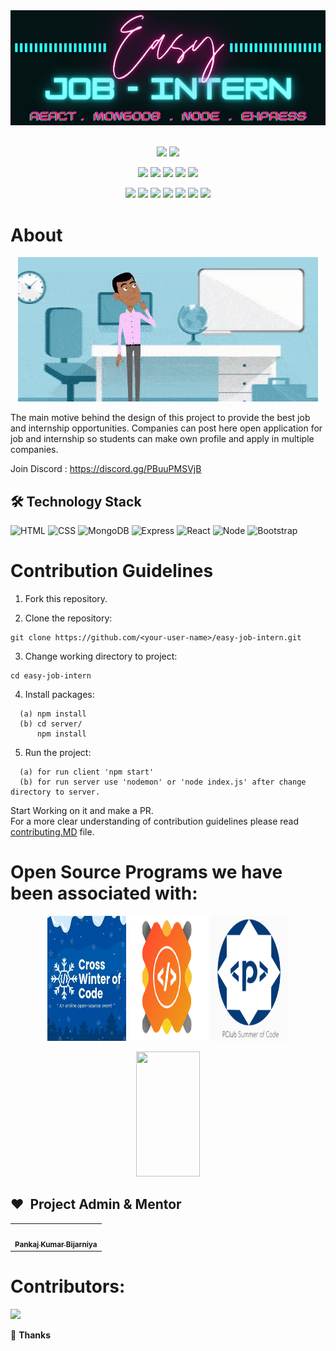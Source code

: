<!-- Banner -->
<div class="container-fluid">
  <img class="mx-auto" src="readme_assets/banner.png">
</div>
<!-- ALL-CONTRIBUTORS-BADGE:START - Do not remove or modify this section -->
<!-- ALL-CONTRIBUTORS-BADGE:END -->
<br> 
<div align="center">

<a href="https://discord.gg/PBuuPMSVjB"><img src="https://img.shields.io/badge/Chat-on%20discord-red"></a>
<a href="https://github.com/pankajkumarbij/easy-job-intern"><img src="https://img.shields.io/github/languages/code-size/pankajkumarbij/easy-job-intern?logo=github"></a>
  
<a href="https://github.com/pankajkumarbij/easy-job-intern"><img src="https://badges.frapsoft.com/os/v1/open-source.svg?v=103"></a>
<a href="https://github.com/pankajkumarbij/easy-job-intern"><img src="https://img.shields.io/badge/Built%20by-developers%20%3C%2F%3E-0059b3"></a>
<a href="https://github.com/pankajkumarbij/easy-job-intern"><img src="https://img.shields.io/static/v1.svg?label=Contributions&message=Welcome&color=yellow"></a>
<a href="https://github.com/pankajkumarbij/"><img src="https://img.shields.io/badge/Maintained%3F-yes-brightgreen.svg?v=103"></a>
<a href="https://github.com/pankajkumarbij/easy-job-intern/blob/master/LICENSE"><img src="https://img.shields.io/badge/license-MIT-blue.svg?v=103"></a>

<a href="https://github.com/pankajkumarbij/easy-job-intern/graphs/contributors"><img src="https://img.shields.io/github/contributors/pankajkumarbij/easy-job-intern?color=brightgreen"></a>
<a href="https://github.com/pankajkumarbij/easy-job-intern/stargazers"><img src="https://img.shields.io/github/stars/pankajkumarbij/easy-job-intern?color=0059b3"></a>
<a href="https://github.com/pankajkumarbij/easy-job-intern/network/members"><img src="https://img.shields.io/github/forks/pankajkumarbij/easy-job-intern?color=yellow"></a>
<a href="https://github.com/pankajkumarbij/easy-job-intern/issues"><img src="https://img.shields.io/github/issues/pankajkumarbij/easy-job-intern?color=0059b3"></a>
<a href="https://github.com/pankajkumarbij/easy-job-intern/issues?q=is%3Aissue+is%3Aclosed"><img src="https://img.shields.io/github/issues-closed-raw/pankajkumarbij/easy-job-intern?color=yellow"></a>
<a href="https://github.com/pankajkumarbij/easy-job-intern/pulls"><img src="https://img.shields.io/github/issues-pr/pankajkumarbij/easy-job-intern?color=brightgreen"></a>
<a href="https://github.com/pankajkumarbij/easy-job-intern/pulls?q=is%3Apr+is%3Aclosed"><img src="https://img.shields.io/github/issues-pr-closed-raw/pankajkumarbij/easy-job-intern?color=0059b3"></a> 

</div>

# About

<p align="center"><img src="readme_assets/easy-job-intern-about.gif"></p>

<p>

The main motive behind the design of this project to provide the best job and internship opportunities. Companies can post here open application for job and internship so students can make own profile and apply in multiple companies.

Join Discord : https://discord.gg/PBuuPMSVjB

## 🛠️ Technology Stack

<img alt="HTML" src="https://img.shields.io/badge/html5%20-%23E34F26.svg?&style=for-the-badge&logo=html5&logoColor=white"/> <img alt="CSS" src="https://img.shields.io/badge/css3%20-%231572B6.svg?&style=for-the-badge&logo=css3&logoColor=white"/> <img alt="MongoDB" src="https://img.shields.io/badge/Mongodb%20-%23E34F26.svg?&style=for-the-badge&logo=Mongodb&logoColor=white"/> <img alt="Express" src="https://img.shields.io/badge/express%20-%23323330.svg?&style=for-the-badge&logo=express&logoColor=%23F7DF1E"/> <img alt="React" src="https://img.shields.io/badge/react%20-%2320232a.svg?&style=for-the-badge&logo=react&logoColor=%2361DAFB"/> <img alt="Node" src="https://img.shields.io/badge/Node.js-35495E?style=for-the-badge&logo=node.js&logoColor=4FC08D"/> <img alt="Bootstrap" src="https://img.shields.io/badge/bootstrap%20-%23323330.svg?&style=for-the-badge&logo=bootstrap&logoColor=%23F7DF1E"/>

# Contribution Guidelines

1. Fork this repository.

2. Clone the repository:

```
git clone https://github.com/<your-user-name>/easy-job-intern.git
```

3. Change working directory to project:

```
cd easy-job-intern
```

4. Install packages:

```
  (a) npm install
  (b) cd server/
      npm install
```

5. Run the project:

```
  (a) for run client 'npm start'
  (b) for run server use 'nodemon' or 'node index.js' after change directory to server.
```
Start Working on it and make a PR.
<br>
For a more clear understanding of contribution guidelines please read <a href="https://github.com/pankajkumarbij/easy-job-intern/blob/master/contributing.md">contributing.MD</a> file.

# Open Source Programs we have been associated with: 

<p align="center">
<a href="https://crosswoc.ieeedtu.in/"><img src="./readme_assets/crosswoc.png" width="25%"  height="200px"></a>
<a href="https://gssoc.girlscript.tech/"><img src="./readme_assets/gssoc_logoNew.png" width="25%" height="200px"></a>
<a href="https://www.pclubsummerofcode.in/"><img src="./readme_assets/psoc.PNG" width="25%" height="200px"></a>  
  </p>
  <p align="center">
<a href="https://lgmsoc.co/"><img src="https://letsgrowmore.in/wp-content/uploads/2021/05/cropped-growmore-removebg-preview.png"  width="45%" height="200px"></img></a>
</p>

## ❤️&nbsp; Project Admin & Mentor

<table>
<tr>
    <td align="center" thead="admin"><a href="https://github.com/pankajkumarbij"><img alt="" src="https://avatars.githubusercontent.com/u/59636849?s=400&u=022a70168ed33225af6aed2a40d2c3778a36cbfa&v=4" width="100px;" alt="admin"/><br /><sub><b> Pankaj Kumar Bijarniya </b></sub></a></td></tr>
  </tr>
  </table>

# Contributors:
<a href="https://github.com/pankajkumarbij/easy-job-intern/graphs/contributors">
  <img src="https://contrib.rocks/image?repo=pankajkumarbij/easy-job-intern" />
</a>

💜 **Thanks**

